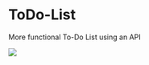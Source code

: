 # ToDo-List
More functional To-Do List using an API

<img src="https://github.com/Jamesserra/ToDo-List/blob/main/ToDoList.gif?raw=true"/>
